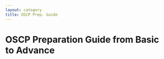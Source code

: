```yaml
---
layout: category
title: OSCP Prep. Guide
---
```


<h1 Class="message">
 OSCP Preparation Guide from Basic to Advance
</h1>

